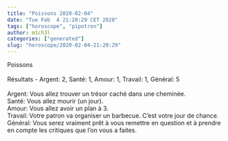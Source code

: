 ```yaml
---
title: "Poissons 2020-02-04"
date: "Tue Feb  4 21:20:29 CET 2020"
tags: ["horoscope", "pipotron"]
author: m1ch3l
categories: ["generated"]
slug: "horoscope/2020-02-04-21:20:29"
---
```


Poissons<br>
<br>
Résultats - Argent: 2, Santé: 1, Amour: 1, Travail: 1, Général: 5<br>
<br>
Argent:  Vous allez trouver un trésor caché dans une cheminée. <br>
Santé:   Vous allez mourir (un jour). <br>
Amour:   Vous allez avoir un plan à 3. <br>
Travail: Votre patron va organiser un barbecue. C’est votre jour de chance.<br>
Général: Vous serez vraiment prêt à vous remettre en question et à prendre en compte les critiques que l’on vous a faites.<br>
